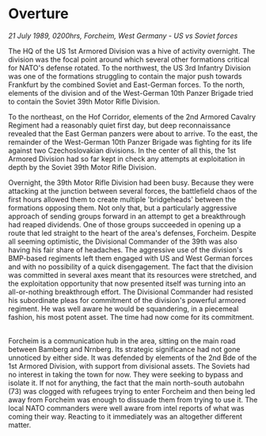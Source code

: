 # Overture

*21 July 1989, 0200hrs, Forcheim, West Germany - US vs Soviet forces*



The HQ of the US 1st Armored Division was a hive of activity overnight. The division was the focal point around which several other formations critical for NATO's defense rotated. To the northwest, the US 3rd Infantry Division was one of the formations struggling to contain the major push towards Frankfurt by the combined Soviet and East-German forces. To the north, elements of the division and of the West-German 10th Panzer Brigade tried to contain the Soviet 39th Motor Rifle Division.  

To the northeast, on the Hof Corridor, elements of the 2nd Armored Cavalry Regiment had a reasonably quiet first day, but deep reconnaissance revealed that the East German panzers were about to arrive. To the east, the remainder of the West-German 10th Panzer Brigade was fighting for its life against two Czechoslovakian divisions. In the center of all this, the 1st Armored Division had so far kept in check any attempts at exploitation in depth by the Soviet 39th Motor Rifle Division. 

Overnight, the 39th Motor Rifle Division had been busy. Because they were attacking at the junction between several forces, the battlefield chaos of the first hours allowed them to create multiple 'bridgeheads' between the formations opposing them. Not only that, but a particularly aggressive approach of sending groups forward in an attempt to get a breakthrough had reaped dividends. One of those groups succeeded in opening up a route that led straight to the heart of the area's defenses, Forcheim. Despite all seeming optimistic, the Divisional Commander of the 39th was also having his fair share of headaches. The aggressive use of the division's BMP-based regiments left them engaged with US and West German forces and with no possibility of a quick disengagement. The fact that the division was committed in several axes meant that its resources were stretched, and the exploitation opportunity that now presented itself was turning into an all-or-nothing breakthrough effort. The Divisional Commander had resisted his subordinate pleas for commitment of the division's powerful armored regiment. He was well aware he would be squandering, in a piecemeal fashion, his most potent asset. The time had now come for its commitment.  

Forcheim is a communication hub in the area, sitting on the main road between Bamberg and Nrnberg. Its strategic significance had not gone unnoticed by either side. It was defended by elements of the 2nd Bde of the 1st Armored Division, with support from divisional assets. The Soviets had no interest in taking the town for now. They were seeking to bypass and isolate it. If not for anything, the fact that the main north-south autobahn (73) was clogged with refugees trying to enter Forcheim and then being led away from Forcheim was enough to dissuade them from trying to use it. The local NATO commanders were well aware from intel reports of what was coming their way. Reacting to it immediately was an altogether different matter.

